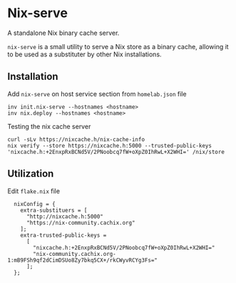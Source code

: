 # Nix-serve

A standalone Nix binary cache server.

`nix-serve` is a small utility to serve a Nix store as a binary cache, allowing it to be used as a substituter by other Nix installations.

## Installation

Add `nix-serve` on host service section from `homelab.json` file

```
inv init.nix-serve --hostnames <hostname>
inv nix.deploy --hostnames <hostname>
```

Testing the nix cache server

```
curl -sLv https://nixcache.h/nix-cache-info
nix verify --store https://nixcache.h:5000 --trusted-public-keys 'nixcache.h:+2EnxpRxBCNd5V/2PNoobcq7fW+oXpZ0IhRwL+X2WHI=' /nix/store
```

## Utilization

Edit `flake.nix` file

```
  nixConfig = {
    extra-substituers = [
      "http://nixcache.h:5000"
      "https://nix-community.cachix.org"
    ];
    extra-trusted-public-keys =
      [
        "nixcache.h:+2EnxpRxBCNd5V/2PNoobcq7fW+oXpZ0IhRwL+X2WHI="
        "nix-community.cachix.org-1:mB9FSh9qf2dCimDSUo8Zy7bkq5CX+/rkCWyvRCYg3Fs="
      ];
  };
```
